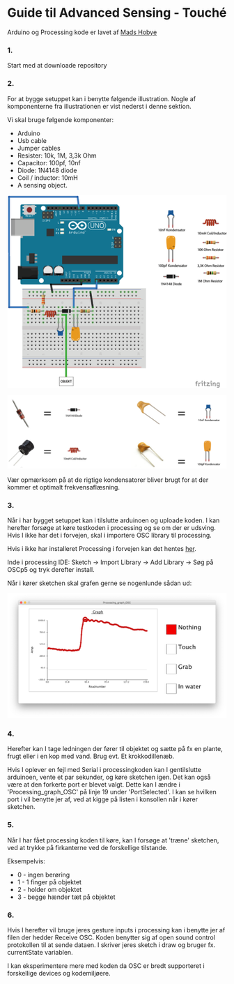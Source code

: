 # Guide til Advanced Sensing - Touché

Arduino og Processing kode er lavet af [Mads Hobye](https://www.instructables.com/id/Touche-for-Arduino-Advanced-touch-sensing/)

### 1.
 Start med at downloade repository


### 2.
For at bygge setuppet kan i benytte følgende illustration. Nogle af komponenterne fra illustrationen er vist nederst i denne sektion.

Vi skal bruge følgende komponenter:

- Arduino
- Usb cable
- Jumper cables
- Resister: 10k, 1M, 3,3k Ohm
- Capacitor: 100pf, 10nf
- Diode: 1N4148 diode
- Coil / inductor: 10mH
- A sensing object.

![](touchesetup_v2.png)

![](touchekomp.png)

Vær opmærksom på at de rigtige kondensatorer bliver brugt for at der kommer et optimalt frekvensaflæsning.

### 3.
Når i har bygget setuppet kan i tilslutte arduinoen og uploade koden. I kan herefter forsøge at køre testkoden i processing og se om der er udsving. Hvis I ikke har det i forvejen, skal i importere OSC library til processing.

Hvis i ikke har installeret Processing i forvejen kan det hentes [her](https://processing.org/download/).

Inde i processing IDE: Sketch -> Import Library -> Add Library -> Søg på OSCp5 og tryk derefter install.

Når i kører sketchen skal grafen gerne se nogenlunde sådan ud:

![](graf.png)

### 4.

Herefter kan I tage ledningen der fører til objektet og sætte på fx en plante, frugt eller i en kop med vand. Brug evt. Et krokkodillenæb.

Hvis I oplever en fejl med Serial i processingkoden kan I gentilslutte arduinoen, vente et par sekunder, og køre sketchen igen. Det kan også være at den forkerte port er blevet valgt. Dette kan I ændre i 'Processing_graph_OSC' på linje 19 under 'PortSelected'. I kan se hvilken port i vil benytte jer af, ved at kigge på listen i konsollen når i kører sketchen.

### 5.

Når I har fået processing koden til køre, kan I forsøge at 'træne' sketchen, ved at trykke på firkanterne ved de forskellige tilstande.

Eksempelvis:
* 0 - ingen berøring
* 1 - 1 finger på objektet
* 2 - holder om objektet
* 3 - begge hænder tæt på objektet

### 6.

Hvis I herefter vil bruge jeres gesture inputs i processing kan i benytte jer af filen der hedder Receive OSC. Koden benytter sig af open sound control protokollen til at sende dataen. I skriver jeres sketch i draw og bruger fx. currentState variablen.

I kan eksperimentere mere med koden da OSC er bredt supporteret i forskellige devices og kodemiljøere.

